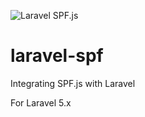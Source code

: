 ![Laravel SPF.js](http://up.vbiran.ir/uploads/1716814929346864017_laravel-spfjs.png)

# laravel-spf
Integrating SPF.js with Laravel

For Laravel 5.x
